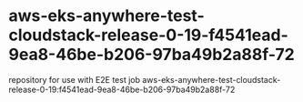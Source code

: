 # aws-eks-anywhere-test-cloudstack-release-0-19-f4541ead-9ea8-46be-b206-97ba49b2a88f-72
repository for use with E2E test job aws-eks-anywhere-test-cloudstack-release-0-19:f4541ead-9ea8-46be-b206-97ba49b2a88f-72
